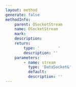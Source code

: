 ```yaml
---
layout: method
generate: false
methodInfo:
    parent: OSocketStream
    name: OSocketStream
    mark:  
    description: 
    return:
        type: '        '
        description: ''
    parameters:
        - name: stream
          type: 'DataSocket&'
          default: 
          description: ''
---
```

